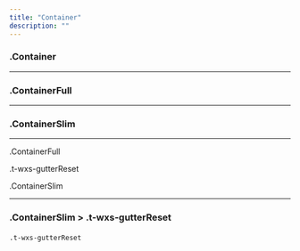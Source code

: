 ```yaml
---
title: "Container"
description: ""
---
```


<div class="Container test-container">
  <h3>.Container</h3>
</div>

<hr>

<div class="ContainerFull test-container">
  <h3>.ContainerFull</h3>
</div>

<hr>

<div class="ContainerSlim test-container">
  <h3>.ContainerSlim</h3>
</div>

<hr>

<div class="ContainerFull test-container">
  <p>.ContainerFull</p>
  <div class="t-wxs-gutterReset test-container">
    <p>.t-wxs-gutterReset</p>
    <div class="ContainerSlim test-container">
      <p>.ContainerSlim</p>
    </div>
  </div>
</div>
<hr>


<div class="ContainerSlim">
  <h3>.ContainerSlim > .t-wxs-gutterReset</h3>
  <div class="t-wxs-gutterReset">
    <code>.t-wxs-gutterReset</code>
    <img class="" src="http://placehold.it/1250x800" alt="" />
  </div>
</div>
